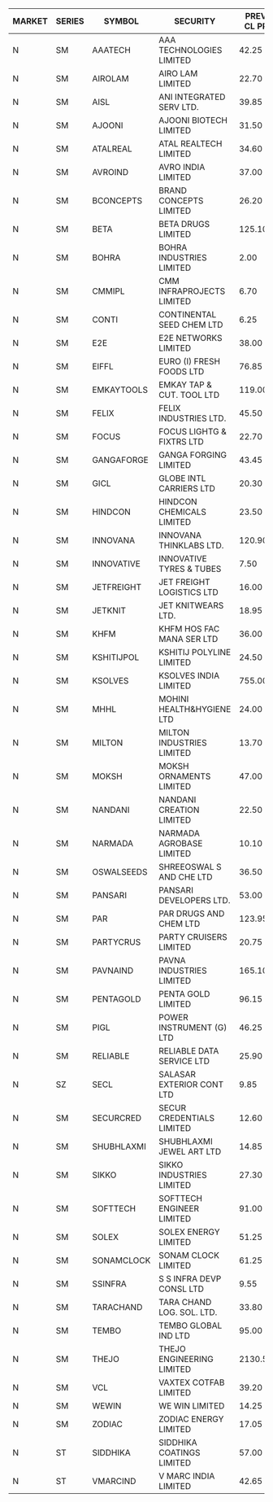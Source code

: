 


| MARKET | SERIES | SYMBOL | SECURITY | PREV CL PR | OPEN PRICE | HIGH PRICE | LOW PRICE | CLOSE PRICE | NET TRDVAL | NET TRDQTY | CORP IND | HI 52 WK | LO 52 WK |
| ----- | ----- | ----- | ----- | ----- | ----- | ----- | ----- | ----- | ----- | ----- | ----- | ----- | ----- |
| N | SM | AAATECH | AAA TECHNOLOGIES LIMITED | 42.25 | 42.25 | 42.25 | 42.25 | 42.25 | 126750.00 | 3000 |  | 51.00 | 42.00 |
| N | SM | AIROLAM | AIRO LAM LIMITED | 22.70 | 25.00 | 25.00 | 25.00 | 25.00 | 150000.00 | 6000 |  | 36.00 | 17.35 |
| N | SM | AISL | ANI INTEGRATED SERV LTD. | 39.85 | 40.85 | 40.85 | 38.10 | 38.90 | 1181040.00 | 30000 |  | 41.40 | 14.30 |
| N | SM | AJOONI | AJOONI BIOTECH LIMITED | 31.50 | 31.80 | 31.80 | 31.80 | 31.80 | 3109022.40 | 97768 |  | 36.50 | 6.35 |
| N | SM | ATALREAL | ATAL REALTECH LIMITED | 34.60 | 32.80 | 33.50 | 32.80 | 33.50 | 106080.00 | 3200 |  | 51.00 | 32.80 |
| N | SM | AVROIND | AVRO INDIA LIMITED | 37.00 | 37.00 | 37.00 | 36.00 | 36.00 | 146000.00 | 4000 |  | 51.00 | 35.00 |
| N | SM | BCONCEPTS | BRAND CONCEPTS LIMITED | 26.20 | 25.00 | 26.70 | 25.00 | 26.70 | 385200.00 | 15000 |  | 32.05 | 13.70 |
| N | SM | BETA | BETA DRUGS LIMITED | 125.10 | 129.95 | 131.35 | 129.80 | 131.35 | 1881360.00 | 14400 |  | 140.80 | 42.55 |
| N | SM | BOHRA | BOHRA INDUSTRIES LIMITED | 2.00 | 2.10 | 2.10 | 2.10 | 2.10 | 21000.00 | 10000 |  | 2.10 | .60 |
| N | SM | CMMIPL | CMM INFRAPROJECTS LIMITED | 6.70 | 6.70 | 7.00 | 6.70 | 7.00 | 61200.00 | 9000 |  | 7.00 | 2.25 |
| N | SM | CONTI | CONTINENTAL SEED CHEM LTD | 6.25 | 6.25 | 6.25 | 5.95 | 5.95 | 40662.60 | 6666 |  | 19.05 | 5.55 |
| N | SM | E2E | E2E NETWORKS LIMITED | 38.00 | 38.00 | 38.00 | 38.00 | 38.00 | 76000.00 | 2000 |  | 61.30 | 14.35 |
| N | SM | EIFFL | EURO (I) FRESH FOODS LTD | 76.85 | 75.00 | 75.00 | 75.00 | 75.00 | 60000.00 | 800 |  | 129.40 | 64.80 |
| N | SM | EMKAYTOOLS | EMKAY TAP & CUT. TOOL LTD | 119.00 | 116.00 | 116.00 | 113.05 | 113.05 | 205260.00 | 1800 |  | 130.00 | 58.65 |
| N | SM | FELIX | FELIX INDUSTRIES LTD. | 45.50 | 43.25 | 43.25 | 43.25 | 43.25 | 346000.00 | 8000 |  | 51.25 | 10.80 |
| N | SM | FOCUS | FOCUS LIGHTG & FIXTRS LTD | 22.70 | 22.70 | 22.70 | 22.70 | 22.70 | 68100.00 | 3000 |  | 25.45 | 15.50 |
| N | SM | GANGAFORGE | GANGA FORGING LIMITED | 43.45 | 44.35 | 44.75 | 44.35 | 44.75 | 712800.00 | 16000 |  | 44.75 | 9.50 |
| N | SM | GICL | GLOBE INTL CARRIERS LTD | 20.30 | 20.90 | 20.90 | 20.90 | 20.90 | 156750.00 | 7500 |  | 23.80 | 16.90 |
| N | SM | HINDCON | HINDCON CHEMICALS LIMITED | 23.50 | 23.00 | 23.00 | 23.00 | 23.00 | 92000.00 | 4000 |  | 28.00 | 8.25 |
| N | SM | INNOVANA | INNOVANA THINKLABS LTD. | 120.90 | 126.90 | 126.90 | 126.90 | 126.90 | 888300.00 | 7000 |  | 126.90 | 70.25 |
| N | SM | INNOVATIVE | INNOVATIVE TYRES & TUBES | 7.50 | 7.35 | 7.35 | 7.20 | 7.20 | 65250.00 | 9000 |  | 10.35 | 5.60 |
| N | SM | JETFREIGHT | JET FREIGHT LOGISTICS LTD | 16.00 | 15.20 | 15.20 | 15.20 | 15.20 | 60800.00 | 4000 |  | 21.60 | 11.90 |
| N | SM | JETKNIT | JET KNITWEARS LTD. | 18.95 | 18.05 | 18.05 | 18.05 | 18.05 | 135375.00 | 7500 |  | 29.15 | 18.00 |
| N | SM | KHFM | KHFM HOS FAC MANA SER LTD | 36.00 | 37.50 | 39.50 | 37.50 | 39.00 | 2554650.00 | 66000 |  | 42.50 | 22.20 |
| N | SM | KSHITIJPOL | KSHITIJ POLYLINE LIMITED | 24.50 | 24.00 | 24.00 | 24.00 | 24.00 | 96000.00 | 4000 |  | 28.25 | 21.00 |
| N | SM | KSOLVES | KSOLVES INDIA LIMITED | 755.00 | 763.50 | 780.00 | 763.20 | 780.00 | 1613760.00 | 2100 |  | 780.00 | 102.05 |
| N | SM | MHHL | MOHINI HEALTH&HYGIENE LTD | 24.00 | 23.00 | 23.00 | 23.00 | 23.00 | 69000.00 | 3000 |  | 26.70 | 11.80 |
| N | SM | MILTON | MILTON INDUSTRIES LIMITED | 13.70 | 14.15 | 14.35 | 14.15 | 14.35 | 1385340.00 | 96800 |  | 16.35 | 7.00 |
| N | SM | MOKSH | MOKSH ORNAMENTS LIMITED | 47.00 | 47.05 | 47.10 | 46.95 | 47.00 | 1974150.00 | 42000 |  | 50.80 | 21.00 |
| N | SM | NANDANI | NANDANI CREATION LIMITED | 22.50 | 23.50 | 23.50 | 23.50 | 23.50 | 117500.00 | 5000 |  | 25.25 | 7.65 |
| N | SM | NARMADA | NARMADA AGROBASE LIMITED | 10.10 | 10.10 | 10.10 | 10.10 | 10.10 | 218160.00 | 21600 |  | 16.70 | 10.10 |
| N | SM | OSWALSEEDS | SHREEOSWAL S AND CHE LTD | 36.50 | 37.00 | 37.00 | 37.00 | 37.00 | 148000.00 | 4000 |  | 50.45 | 21.80 |
| N | SM | PANSARI | PANSARI DEVELOPERS LTD. | 53.00 | 52.50 | 53.00 | 52.50 | 53.00 | 948000.00 | 18000 |  | 53.00 | 21.90 |
| N | SM | PAR | PAR DRUGS AND CHEM LTD | 123.95 | 125.00 | 125.00 | 125.00 | 125.00 | 250000.00 | 2000 |  | 135.75 | 31.20 |
| N | SM | PARTYCRUS | PARTY CRUISERS LIMITED | 20.75 | 21.75 | 21.75 | 21.75 | 21.75 | 217500.00 | 10000 |  | 39.90 | 16.55 |
| N | SM | PAVNAIND | PAVNA INDUSTRIES LIMITED | 165.10 | 165.10 | 165.10 | 165.10 | 165.10 | 1188720.00 | 7200 |  | 167.00 | 165.05 |
| N | SM | PENTAGOLD | PENTA GOLD LIMITED | 96.15 | 98.50 | 98.50 | 98.50 | 98.50 | 4137000.00 | 42000 |  | 102.00 | 15.40 |
| N | SM | PIGL | POWER INSTRUMENT (G) LTD | 46.25 | 48.45 | 48.55 | 48.20 | 48.55 | 1550400.00 | 32000 |  | 48.55 | 8.90 |
| N | SM | RELIABLE | RELIABLE DATA SERVICE LTD | 25.90 | 25.50 | 26.00 | 25.50 | 25.95 | 309120.00 | 12000 |  | 31.40 | 19.95 |
| N | SZ | SECL | SALASAR EXTERIOR CONT LTD | 9.85 | 9.75 | 9.80 | 9.75 | 9.80 | 88050.00 | 9000 |  | 16.00 | 9.35 |
| N | SM | SECURCRED | SECUR CREDENTIALS LIMITED | 12.60 | 13.20 | 13.20 | 12.10 | 12.60 | 23040.00 | 1800 |  | 24.25 | 12.00 |
| N | SM | SHUBHLAXMI | SHUBHLAXMI JEWEL ART LTD | 14.85 | 14.15 | 14.20 | 14.15 | 14.20 | 42550.00 | 3000 |  | 29.90 | 12.05 |
| N | SM | SIKKO | SIKKO INDUSTRIES LIMITED | 27.30 | 27.20 | 27.30 | 27.20 | 27.30 | 654000.00 | 24000 |  | 33.80 | 11.60 |
| N | SM | SOFTTECH | SOFTTECH ENGINEER LIMITED | 91.00 | 95.55 | 95.55 | 95.45 | 95.45 | 305600.00 | 3200 |  | 108.95 | 35.00 |
| N | SM | SOLEX | SOLEX ENERGY LIMITED | 51.25 | 53.80 | 53.80 | 53.40 | 53.80 | 1397300.00 | 26000 |  | 53.80 | 20.15 |
| N | SM | SONAMCLOCK | SONAM CLOCK LIMITED | 61.25 | 64.10 | 64.10 | 60.50 | 60.90 | 556500.00 | 9000 |  | 65.50 | 37.50 |
| N | SM | SSINFRA | S S INFRA DEVP CONSL LTD | 9.55 | 9.70 | 9.70 | 9.70 | 9.70 | 29100.00 | 3000 |  | 10.20 | 5.65 |
| N | SM | TARACHAND | TARA CHAND LOG. SOL. LTD. | 33.80 | 38.00 | 38.00 | 34.00 | 34.00 | 144000.00 | 4000 |  | 42.85 | 26.00 |
| N | SM | TEMBO | TEMBO GLOBAL IND LTD | 95.00 | 96.00 | 98.00 | 90.65 | 98.00 | 1136600.00 | 12000 |  | 260.80 | 83.30 |
| N | SM | THEJO | THEJO ENGINEERING LIMITED | 2130.50 | 1960.00 | 2050.00 | 1960.00 | 2050.00 | 1406980.00 | 700 |  | 2237.00 | 350.55 |
| N | SM | VCL | VAXTEX COTFAB LIMITED | 39.20 | 37.25 | 37.25 | 37.25 | 37.25 | 1117500.00 | 30000 |  | 44.95 | 17.00 |
| N | SM | WEWIN | WE WIN LIMITED | 14.25 | 13.55 | 14.50 | 13.55 | 14.50 | 124800.00 | 9000 |  | 60.00 | 13.55 |
| N | SM | ZODIAC | ZODIAC ENERGY LIMITED | 17.05 | 17.80 | 17.85 | 16.55 | 16.55 | 490600.00 | 28000 |  | 23.75 | 11.50 |
| N | ST | SIDDHIKA | SIDDHIKA COATINGS LIMITED | 57.00 | 54.15 | 56.95 | 54.15 | 56.95 | 558200.00 | 10000 |  | 58.45 | 52.00 |
| N | ST | VMARCIND | V MARC INDIA LIMITED | 42.65 | 40.55 | 41.30 | 40.55 | 41.30 | 3044850.00 | 75000 |  | 49.25 | 40.55 |



